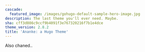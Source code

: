 ```yaml
---
cascade:
  featured_image: /images/gohugo-default-sample-hero-image.jpg
description: The last theme you'll ever need. Maybe.
sha: cff3d086c9ccf9b4091f3e767320216f7b1e4dce
theme_version: 2.8.2
title: 'Ananke: a Hugo Theme'
---
```

Also chaned..
